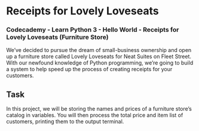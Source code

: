 # Receipts for Lovely Loveseats
### Codecademy - Learn Python 3 - Hello World - Receipts for Lovely Loveseats (Furniture Store)

We’ve decided to pursue the dream of small-business ownership and open up a furniture store called Lovely Loveseats for Neat Suites on Fleet Street. With our newfound knowledge of Python programming, we’re going to build a system to help speed up the process of creating receipts for your customers.

## Task
In this project, we will be storing the names and prices of a furniture store’s catalog in variables. You will then process the total price and item list of customers, printing them to the output terminal.
